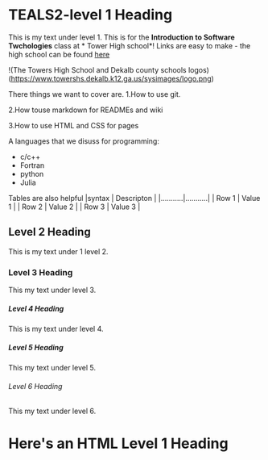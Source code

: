 # TEALS2-level 1 Heading

 This is my text under level 1. This is for the  **Introduction to Software Twchologies** class at * Tower High school*! Links are easy to make - the high school can be found  [here](https://user-images.githubusercontent.com/114593218/192844942-2fe7f821-cad9-4c03-b0cf-30efe7f88366.png)

!(The Towers High School and Dekalb county schools logos) (https://www.towershs.dekalb.k12.ga.us/sysimages/logo.png)

There things we want to cover are.
1.How to use git.

2.How touse markdown for READMEs and wiki

3.How to use HTML and CSS for pages

A languages that we disuss for programming:
- c/c++
- Fortran
- python
- Julia

Tables are also helpful 
|syntax | Descripton |
|...........|...........|
| Row 1 | Value 1 |
| Row 2 | Value 2 |
| Row 3 | Value 3 |

## Level 2  Heading 

This is my text under 1 level 2.

### Level 3 Heading

This my text under level 3.

##### Level 4 Heading 

This is my text under level 4.

##### Level 5 Heading 

This my text under level 5.

###### Level 6 Heading 

This my text under level 6.

<H1>Here's an HTML Level 1 Heading</H1>
